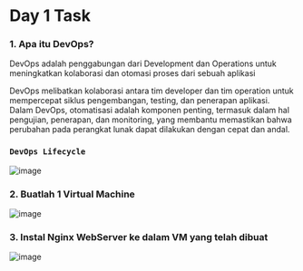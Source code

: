 ﻿# Day 1 Task
 
 
### 1. Apa itu DevOps?
   
DevOps adalah penggabungan dari Development dan Operations untuk meningkatkan kolaborasi dan otomasi proses dari sebuah aplikasi

DevOps melibatkan kolaborasi antara tim developer dan tim operation untuk mempercepat siklus pengembangan, testing, dan penerapan aplikasi. Dalam DevOps, otomatisasi adalah komponen penting, termasuk dalam hal pengujian, penerapan, dan monitoring, yang membantu memastikan bahwa perubahan pada perangkat lunak dapat dilakukan dengan cepat dan andal.

### `DevOps Lifecycle`

![image](https://github.com/user-attachments/assets/451d3b6e-9a46-4efd-a949-d6d93d9a5866)


### 2. Buatlah 1 Virtual Machine

![image](https://github.com/user-attachments/assets/9bc1e4d6-f68e-45d4-bb1a-c8ad8e92489d)

### 3. Instal Nginx WebServer ke dalam VM yang telah dibuat

![image](https://github.com/user-attachments/assets/d022b7f1-cf5d-4413-b5d7-db8c1cdea493)
